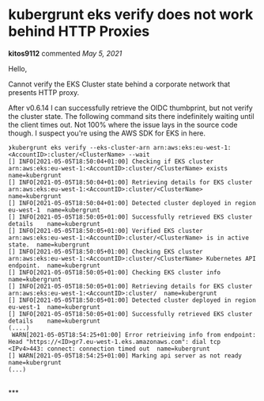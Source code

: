 # kubergrunt eks verify does not work behind HTTP Proxies

**kitos9112** commented *May 5, 2021*

Hello,

Cannot verify the EKS Cluster state behind a corporate network that presents HTTP proxy. 

After v0.6.14 I can successfully retrieve the OIDC thumbprint, but not verify the cluster state. The following command sits there indefinitely waiting until the client times out. Not 100% where the issue lays in the source code though. I suspect you're using the AWS SDK for EKS in here.

```shell
❯kubergrunt eks verify --eks-cluster-arn arn:aws:eks:eu-west-1:<AccountID>:cluster/<ClusterName> --wait
[] INFO[2021-05-05T18:50:04+01:00] Checking if EKS cluster arn:aws:eks:eu-west-1:<AccountID>:cluster/<ClusterName> exists  name=kubergrunt
[] INFO[2021-05-05T18:50:04+01:00] Retrieving details for EKS cluster arn:aws:eks:eu-west-1:<AccountID>:cluster/<ClusterName>  name=kubergrunt
[] INFO[2021-05-05T18:50:04+01:00] Detected cluster deployed in region eu-west-1  name=kubergrunt
[] INFO[2021-05-05T18:50:05+01:00] Successfully retrieved EKS cluster details    name=kubergrunt
[] INFO[2021-05-05T18:50:05+01:00] Verified EKS cluster arn:aws:eks:eu-west-1:<AccountID>:cluster/<ClusterName> is in active state.  name=kubergrunt
[] INFO[2021-05-05T18:50:05+01:00] Checking EKS cluster arn:aws:eks:eu-west-1:<AccountID>:cluster/<ClusterName> Kubernetes API endpoint.  name=kubergrunt
[] INFO[2021-05-05T18:50:05+01:00] Checking EKS cluster info                     name=kubergrunt
[] INFO[2021-05-05T18:50:05+01:00] Retrieving details for EKS cluster arn:aws:eks:eu-west-1:<AccountID>:cluster/  name=kubergrunt
[] INFO[2021-05-05T18:50:05+01:00] Detected cluster deployed in region eu-west-1  name=kubergrunt
[] INFO[2021-05-05T18:50:05+01:00] Successfully retrieved EKS cluster details    name=kubergrunt
(....)
 WARN[2021-05-05T18:54:25+01:00] Error retrieiving info from endpoint: Head "https://<ID>gr7.eu-west-1.eks.amazonaws.com": dial tcp <IPv4>443: connect: connection timed out  name=kubergrunt
[] WARN[2021-05-05T18:54:25+01:00] Marking api server as not ready               name=kubergrunt
(...)
```
<br />
***


